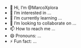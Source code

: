 - 👋 Hi, I’m @MarcoXplora
- 👀 I’m interested in ...
- 🌱 I’m currently learning ...
- 💞️ I’m looking to collaborate on ...
- 📫 How to reach me ...
- 😄 Pronouns: ...
- ⚡ Fun fact: ...

<!---
MarcoXplora/MarcoXplora is a ✨ special ✨ repository because its `README.md` (this file) appears on your GitHub profile.
You can click the Preview link to take a look at your changes.
--->
